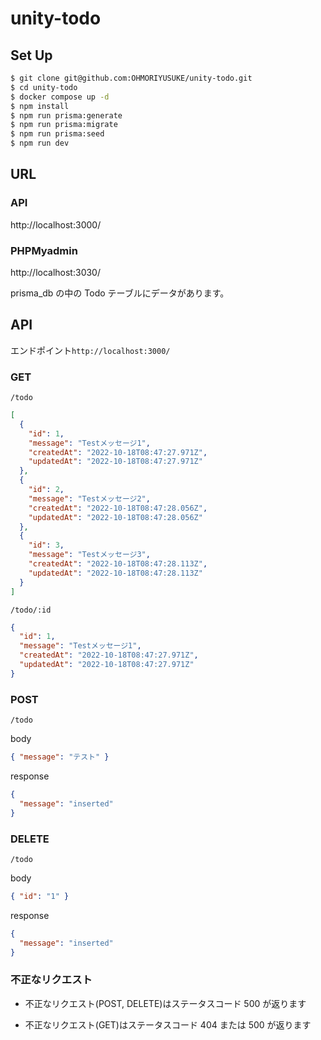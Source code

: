 # unity-todo

## Set Up

```sh
$ git clone git@github.com:OHMORIYUSUKE/unity-todo.git
$ cd unity-todo
$ docker compose up -d
$ npm install
$ npm run prisma:generate
$ npm run prisma:migrate
$ npm run prisma:seed
$ npm run dev
```

## URL

### API

http://localhost:3000/

### PHPMyadmin

http://localhost:3030/

prisma_db の中の Todo テーブルにデータがあります。

## API

エンドポイント`http://localhost:3000/`

### GET

`/todo`

```json
[
  {
    "id": 1,
    "message": "Testメッセージ1",
    "createdAt": "2022-10-18T08:47:27.971Z",
    "updatedAt": "2022-10-18T08:47:27.971Z"
  },
  {
    "id": 2,
    "message": "Testメッセージ2",
    "createdAt": "2022-10-18T08:47:28.056Z",
    "updatedAt": "2022-10-18T08:47:28.056Z"
  },
  {
    "id": 3,
    "message": "Testメッセージ3",
    "createdAt": "2022-10-18T08:47:28.113Z",
    "updatedAt": "2022-10-18T08:47:28.113Z"
  }
]
```

`/todo/:id`

```json
{
  "id": 1,
  "message": "Testメッセージ1",
  "createdAt": "2022-10-18T08:47:27.971Z",
  "updatedAt": "2022-10-18T08:47:27.971Z"
}
```

### POST

`/todo`

body

```json
{ "message": "テスト" }
```

response

```json
{
  "message": "inserted"
}
```

### DELETE

`/todo`

body

```json
{ "id": "1" }
```

response

```json
{
  "message": "inserted"
}
```

### 不正なリクエスト

- 不正なリクエスト(POST, DELETE)はステータスコード 500 が返ります

- 不正なリクエスト(GET)はステータスコード 404 または 500 が返ります
